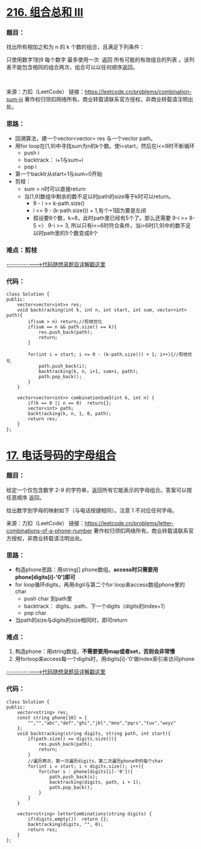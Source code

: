 # [216. 组合总和 III](https://leetcode.cn/problems/combination-sum-iii/)
### 题目：
找出所有相加之和为 n 的 k 个数的组合，且满足下列条件：

只使用数字1到9
每个数字 最多使用一次 
返回 所有可能的有效组合的列表 。该列表不能包含相同的组合两次，组合可以以任何顺序返回。

 

来源：力扣（LeetCode）
链接：https://leetcode.cn/problems/combination-sum-iii
著作权归领扣网络所有。商业转载请联系官方授权，非商业转载请注明出处。



### 思路：
- 回溯算法，建一个vector<vector<int>> res 与一个vector<int> path。
- 用for loop在[1,9]中寻找sum为n的k个数。使i=start，然后在i<=9时不断循环
  - push i
  - backtrack： i+1与sum+i
  - pop i
- 第一个backtr从start=1与sum=0开始
- 剪枝：
  - sum > n时可以直接return
  - 当[1,9]数组中剩余的数不足以时path的size等于k时可以return。
    -  9 - i >= k-path.size()
    - i <= 9 - (k-path.size()) + 1,有个+1因为要是左闭
    - 假设要8个数，k=8，此时path里已经有5个了。那么还需要 9-i >= 8-5 =〉 9-i >= 3, 所以只有i<=6时符合条件，当i>6时[1,9]中的数不足以时path里的5个数变成8个

### 难点：剪枝

[------------>代码随想录题目详解戳这里](https://programmercarl.com/0216.%E7%BB%84%E5%90%88%E6%80%BB%E5%92%8CIII.html)


### 代码：  
```
class Solution {
public:
    vector<vector<int>> res;
    void backtracking(int k, int n, int start, int sum, vector<int> path){
        if(sum > n) return;//剪枝优化
        if(sum == n && path.size() == k){
            res.push_back(path);
            return;
        }

        for(int i = start; i <= 9 - (k-path.size()) + 1; i++){//剪枝优化
            path.push_back(i);
            backtracking(k, n, i+1, sum+i, path);
            path.pop_back();
        }
    }

    vector<vector<int>> combinationSum3(int k, int n) {
        if(k == 0 || n == 0)  return{};
        vector<int> path;
        backtracking(k, n, 1, 0, path);
        return res;
    }
};
```


# [17. 电话号码的字母组合](https://leetcode.cn/problems/letter-combinations-of-a-phone-number/)
### 题目：
给定一个仅包含数字 2-9 的字符串，返回所有它能表示的字母组合。答案可以按 任意顺序 返回。

给出数字到字母的映射如下（与电话按键相同）。注意 1 不对应任何字母。

来源：力扣（LeetCode）
链接：https://leetcode.cn/problems/letter-combinations-of-a-phone-number
著作权归领扣网络所有。商业转载请联系官方授权，非商业转载请注明出处。



### 思路：
- 构造phone思路：用string[] phone数组。**access时只需要用 phone[digits[i]-'0']即可**
- for loop循环digits，再用digit与第二个for loop来access数组phone里的char
  - push char 到path里
  - backtrack： digits、path、下一个digits（digits的index+1）
  - pop char
- 当path的size与digits的size相同时，即可return

### 难点：
1. 构造phone：用string数组，**不需要要用map或者set，否则会非常慢**
2. 用forloop来access每一个digits时，用digits[i]-'0'做index索引来访问phone


[------------>代码随想录题目详解戳这里](https://programmercarl.com/0017.%E7%94%B5%E8%AF%9D%E5%8F%B7%E7%A0%81%E7%9A%84%E5%AD%97%E6%AF%8D%E7%BB%84%E5%90%88.html)


### 代码：  
```
class Solution {
public:
    vector<string> res;
    const string phone[10] = {
        "","","abc","def","ghi","jkl","mno","pqrs","tuv","wxyz"
    };
    void backtracking(string digits, string path, int start){
        if(path.size() == digits.size()){
            res.push_back(path);
            return;
        }
        //遍历两次，第一次遍历digits，第二次遍历phone中的每个char
        for(int i = start; i < digits.size(); i++){
            for(char s : phone[digits[i]-'0']){
                path.push_back(s);
                backtracking(digits, path, i + 1);
                path.pop_back();
            }
        }
    }

    vector<string> letterCombinations(string digits) {
        if(digits.empty())  return {};
        backtracking(digits, "", 0);
        return res;
    }
};
```
